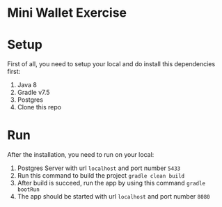 # Mini Wallet Exercise
# Setup
First of all, you need to setup your local and do install this dependencies first:
1. Java 8
2. Gradle v7.5
3. Postgres
4. Clone this repo

# Run
After the installation, you need to run on your local:
1. Postgres Server with url `localhost` and port number `5433`
2. Run this command to build the project `gradle clean build`
3. After build is succeed, run the app by using this command `gradle bootRun`
4. The app should be started with url `localhost` and port number `8080`
